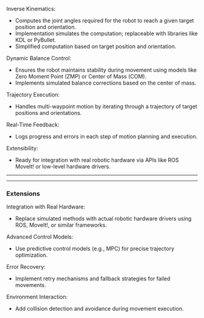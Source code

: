 Inverse Kinematics:
- Computes the joint angles required for the robot to reach a given target position and orientation.
- Implementation simulates the computation; replaceable with libraries like KDL or PyBullet.
- Simplified computation based on target position and orientation.
 
Dynamic Balance Control:
- Ensures the robot maintains stability during movement using models like Zero Moment Point (ZMP) or Center of Mass (COM).
- Implements simulated balance corrections based on the center of mass.

Trajectory Execution:
- Handles multi-waypoint motion by iterating through a trajectory of target positions and orientations.

Real-Time Feedback:
- Logs progress and errors in each step of motion planning and execution.

Extensibility:
- Ready for integration with real robotic hardware via APIs like ROS MoveIt! or low-level hardware drivers.
---
---
### Extensions
Integration with Real Hardware:
- Replace simulated methods with actual robotic hardware drivers using ROS, MoveIt!, or similar frameworks.

Advanced Control Models:
- Use predictive control models (e.g., MPC) for precise trajectory optimization.

Error Recovery:
- Implement retry mechanisms and fallback strategies for failed movements.

Environment Interaction:
- Add collision detection and avoidance during movement execution.
